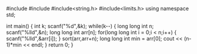 #include<algorithm>
#include<iostream>
#include<string.h>
#include<limits.h>
using namespace std;

int main()
{
    int k;
    scanf("%d",&k);
    while(k--)
    {
        long long  int n;
        scanf("%lld",&n);
        long long int arr[n];
        for(long long int i = 0;i < n;i++)
        {
                scanf("%lld",&arr[i]);
        }
        sort(arr,arr+n);
        long long int min = arr[0];
        cout << (n-1)*min << endl;
    }
return 0;
}

